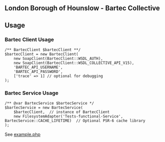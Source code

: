 ## London Borough of Hounslow - Bartec Collective

## Usage


### Bartec Client Usage
```
/** BartecClient $bartecClient **/
$bartecClient = new BartecClient(
    new SoapClient(BartecClient::WSDL_AUTH),
    new SoapClient(BartecClient::WSDL_COLLECTIVE_API_V15),
    'BARTEC_API_USERNAME',
    'BARTEC_API_PASSWORD',
    ['trace' => 1] // optional for debugging
);
```

### Bartec Service Usage

```
/** @var BartecService $bartecService */
$bartecService = new BartecService(
    $bartecClient,  // instance of BartecClient
    new FilesystemAdapter('Tests-functional-Service', BartecService::CACHE_LIFETIME)  // Optional PSR-6 cache library
);

```

See [example.php](example.php)
